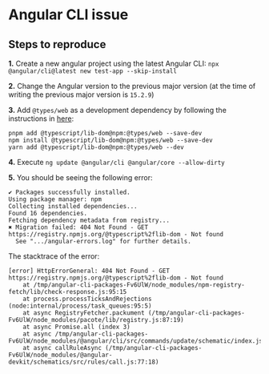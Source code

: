 # Angular CLI issue

## Steps to reproduce

**1.** Create a new angular project using the latest Angular CLI: `npx @angular/cli@latest new test-app --skip-install`

**2.** Change the Angular version to the previous major version (at the time of writing the previous major version 
is `15.2.9`)

**3.** Add `@types/web` as a development dependency by following the instructions in [here](https://www.npmjs.com/package/@types/web):

```shell
pnpm add @typescript/lib-dom@npm:@types/web --save-dev
npm install @typescript/lib-dom@npm:@types/web --save-dev
yarn add @typescript/lib-dom@npm:@types/web --dev
```

**4.** Execute `ng update @angular/cli @angular/core --allow-dirty`

**5.** You should be seeing the following error:

```shell
✔ Packages successfully installed.
Using package manager: npm
Collecting installed dependencies...
Found 16 dependencies.
Fetching dependency metadata from registry...
✖ Migration failed: 404 Not Found - GET https://registry.npmjs.org/@typescript%2flib-dom - Not found
  See ".../angular-errors.log" for further details.
```

The stacktrace of the error:

```shell
[error] HttpErrorGeneral: 404 Not Found - GET https://registry.npmjs.org/@typescript%2flib-dom - Not found
    at /tmp/angular-cli-packages-Fv6UlW/node_modules/npm-registry-fetch/lib/check-response.js:95:15
    at process.processTicksAndRejections (node:internal/process/task_queues:95:5)
    at async RegistryFetcher.packument (/tmp/angular-cli-packages-Fv6UlW/node_modules/pacote/lib/registry.js:87:19)
    at async Promise.all (index 3)
    at async /tmp/angular-cli-packages-Fv6UlW/node_modules/@angular/cli/src/commands/update/schematic/index.js:671:36
    at async callRuleAsync (/tmp/angular-cli-packages-Fv6UlW/node_modules/@angular-devkit/schematics/src/rules/call.js:77:18)
```
